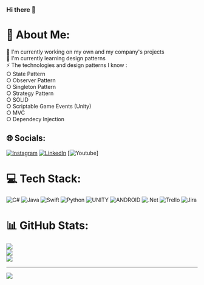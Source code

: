 ### Hi there 👋

# 💫 About Me:
🔭 I'm currently working on my own and my company's projects<br>🌱 I'm currently learning design patterns<br>⚡ The technologies and design patterns I know : <br>      ○ State Pattern<br>      ○ Observer Pattern<br>      ○ Singleton Pattern<br>      ○ Strategy Pattern<br>      ○ SOLID<br>      ○ Scriptable Game Events (Unity)<br>      ○ MVC<br>       ○ Dependecy Injection<br> 


## 🌐 Socials:
[![Instagram](https://img.shields.io/badge/Instagram-%23E4405F.svg?logo=Instagram&logoColor=white)](https://instagram.com/ilomatik) [![LinkedIn](https://img.shields.io/badge/LinkedIn-%230077B5.svg?logo=linkedin&logoColor=white)](https://linkedin.com/in/ilkerakveran) [![Youtube](https://youtube.com/playlist?list=PLn0ECmuI6S4iq6G6xOImdagjBTKmCaPb9&si=qzhNyemCyasOmyBU)]

# 💻 Tech Stack:
![C#](https://img.shields.io/badge/c%23-%23239120.svg?style=for-the-badge&logo=c-sharp&logoColor=white) ![Java](https://img.shields.io/badge/java-%23ED8B00.svg?style=for-the-badge&logo=java&logoColor=white) ![Swift](https://img.shields.io/badge/swift-F54A2A?style=for-the-badge&logo=swift&logoColor=white) ![Python](https://img.shields.io/badge/python-3670A0?style=for-the-badge&logo=python&logoColor=ffdd54) ![UNITY](https://img.shields.io/badge/Unity-%2320232a.svg?style=for-the-badge&logo=unity&logoColor=white) ![ANDROID](https://img.shields.io/badge/android-%2320232a.svg?style=for-the-badge&logo=android&logoColor=%a4c639) ![.Net](https://img.shields.io/badge/.NET-5C2D91?style=for-the-badge&logo=.net&logoColor=white) ![Trello](https://img.shields.io/badge/Trello-%23026AA7.svg?style=for-the-badge&logo=Trello&logoColor=white) ![Jira](https://img.shields.io/badge/jira-%230A0FFF.svg?style=for-the-badge&logo=jira&logoColor=white)
# 📊 GitHub Stats:
![](https://github-readme-stats.vercel.app/api?username=ilomatik&theme=gruvbox&hide_border=false&include_all_commits=false&count_private=false)<br/>
![](https://github-readme-streak-stats.herokuapp.com/?user=ilomatik&theme=gruvbox&hide_border=false)<br/>
![](https://github-readme-stats.vercel.app/api/top-langs/?username=ilomatik&theme=gruvbox&hide_border=false&include_all_commits=false&count_private=false&layout=compact)

---
[![](https://visitcount.itsvg.in/api?id=ilomatik&icon=2&color=3)](https://visitcount.itsvg.in)

<!-- Proudly created with GPRM ( https://gprm.itsvg.in ) -->
